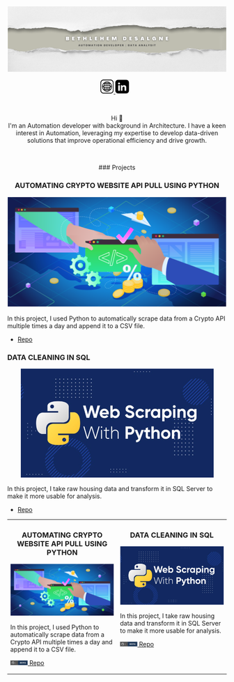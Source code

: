 ![Cover Image](https://github.com/BethlehemDesalgne/bethlehemdesalgne/blob/main/images/cover%20-%20Copy.png)



<div align="center">
  <a href="https://bethlehemdesalgne.github.io/">
    <img src="https://github.com/BethlehemDesalgne/bethlehemdesalgne/blob/main/images/website.png" width="30" alt="Website" title="Visit my website!">
  </a>
  <a href="https://www.linkedin.com/in/bethlehem-desalgne/" style="margin-right: 10px;">
    <img src="https://github.com/BethlehemDesalgne/bethlehemdesalgne/blob/main/images/linkedin.png" width="31.5" alt="LinkedIn" title="Connect on LinkedIn">
  </a>
</div>

<br> <!-- Adds a space before the greeting -->

<div align="center">
Hi 👋
</div>
<div align="center">
I'm an Automation developer with background in Architecture. I have a keen interest in Automation, leveraging my expertise to develop data-driven solutions that improve operational efficiency and drive growth. 
</div>

<br> <!-- Adds a space before the greeting -->


<div align="center">
### Projects
</div>


<div align="center">

### AUTOMATING CRYPTO WEBSITE API PULL USING PYTHON

![pdfAssist Screenshot](https://github.com/BethlehemDesalgne/Automating-Crypto-Website-API-Pull-Using-Python/blob/main/API.png)

</div>

In this project, I used Python to automatically scrape data from a Crypto API multiple times a day and append it to a CSV file.

- [Repo](https://github.com/BethlehemDesalgne/Automating-Crypto-Website-API-Pull-Using-Python)


### DATA CLEANING IN SQL

<div align="center">
  <img src="https://github.com/BethlehemDesalgne/Browser-Automation-Web-Scraping-Craigslist/blob/main/images/IMAGES.png" alt="pdfAssist Screenshot">
</div>

In this project, I take raw housing data and transform it in SQL Server to make it more usable for analysis.

- [Repo](https://github.com/BethlehemDesalgne/Automating-Crypto-Website-API-Pull-Using-Python)



<table>
  <tr>
    <td valign="top" width="50%">
      <div align="center">
        <h3>AUTOMATING CRYPTO WEBSITE API PULL USING PYTHON</h3>
        <img src="https://github.com/BethlehemDesalgne/Automating-Crypto-Website-API-Pull-Using-Python/blob/main/API.png" alt="API Screenshot" width="100%" />
      </div>
      <p>In this project, I used Python to automatically scrape data from a Crypto API multiple times a day and append it to a CSV file.</p>
      <p><a href="https://github.com/BethlehemDesalgne/Automating-Crypto-Website-API-Pull-Using-Python">
        <img src="https://github.com/BethlehemDesalgne/BethlehemDesalgne.github.io/blob/main/images/repo.png" alt="Repo" width="40px"/> Repo
      </a></p>
    </td>
    <td valign="top" width="50%">
      <div align="center">
        <h3>DATA CLEANING IN SQL</h3>
        <img src="https://github.com/BethlehemDesalgne/Browser-Automation-Web-Scraping-Craigslist/blob/main/images/IMAGES.png" alt="SQL Screenshot" width="100%" />
      </div>
      <p>In this project, I take raw housing data and transform it in SQL Server to make it more usable for analysis.</p>
      <p><a href="https://github.com/BethlehemDesalgne/Automating-Crypto-Website-API-Pull-Using-Python">
        <img src="https://github.com/BethlehemDesalgne/BethlehemDesalgne.github.io/blob/main/images/repo.png" alt="Repo" width="40px"/> Repo
      </a></p>
    </td>
  </tr>
</table>

